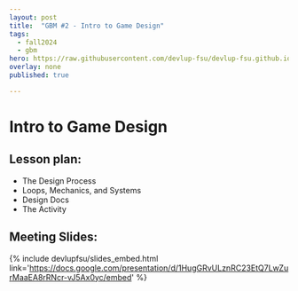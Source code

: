 ```yaml
---
layout: post
title:  "GBM #2 - Intro to Game Design"
tags:
  - fall2024
  - gbm
hero: https://raw.githubusercontent.com/devlup-fsu/devlup-fsu.github.io/master/assets/workshop_assets/gbm2-f24/hero.png
overlay: none
published: true

---
```


# Intro to Game Design

## Lesson plan:
- The Design Process
- Loops, Mechanics, and Systems
- Design Docs
- The Activity

## Meeting Slides:
{% include devlupfsu/slides_embed.html link='https://docs.google.com/presentation/d/1HugGRvULznRC23EtQ7LwZurMaaEA8rRNcr-vJ5Ax0yc/embed' %}
